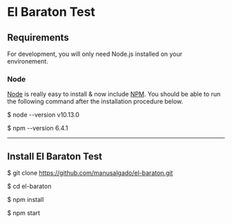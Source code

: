 # El Baraton Test
## Requirements

For development, you will only need Node.js installed on your environement.

### Node

[Node](http://nodejs.org/) is really easy to install & now include [NPM](https://npmjs.org/).
You should be able to run the following command after the installation procedure
below.

$ node --version
v10.13.0

$ npm --version
6.4.1

---

## Install El Baraton Test

$ git clone https://github.com/manusalgado/el-baraton.git

$ cd el-baraton

$ npm install

$ npm start
